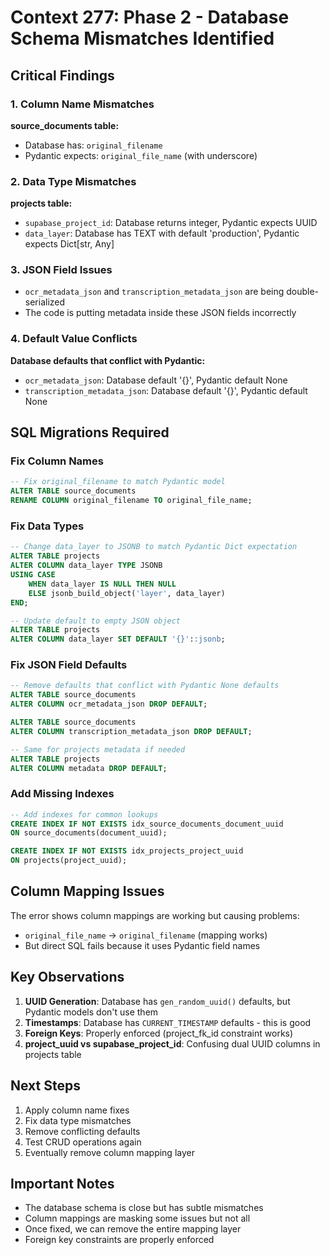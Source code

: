 # Context 277: Phase 2 - Database Schema Mismatches Identified

## Critical Findings

### 1. Column Name Mismatches

**source_documents table:**
- Database has: `original_filename` 
- Pydantic expects: `original_file_name` (with underscore)

### 2. Data Type Mismatches

**projects table:**
- `supabase_project_id`: Database returns integer, Pydantic expects UUID
- `data_layer`: Database has TEXT with default 'production', Pydantic expects Dict[str, Any]

### 3. JSON Field Issues

- `ocr_metadata_json` and `transcription_metadata_json` are being double-serialized
- The code is putting metadata inside these JSON fields incorrectly

### 4. Default Value Conflicts

**Database defaults that conflict with Pydantic:**
- `ocr_metadata_json`: Database default '{}', Pydantic default None
- `transcription_metadata_json`: Database default '{}', Pydantic default None

## SQL Migrations Required

### Fix Column Names

```sql
-- Fix original_filename to match Pydantic model
ALTER TABLE source_documents 
RENAME COLUMN original_filename TO original_file_name;
```

### Fix Data Types

```sql
-- Change data_layer to JSONB to match Pydantic Dict expectation
ALTER TABLE projects 
ALTER COLUMN data_layer TYPE JSONB 
USING CASE 
    WHEN data_layer IS NULL THEN NULL 
    ELSE jsonb_build_object('layer', data_layer) 
END;

-- Update default to empty JSON object
ALTER TABLE projects 
ALTER COLUMN data_layer SET DEFAULT '{}'::jsonb;
```

### Fix JSON Field Defaults

```sql
-- Remove defaults that conflict with Pydantic None defaults
ALTER TABLE source_documents 
ALTER COLUMN ocr_metadata_json DROP DEFAULT;

ALTER TABLE source_documents 
ALTER COLUMN transcription_metadata_json DROP DEFAULT;

-- Same for projects metadata if needed
ALTER TABLE projects 
ALTER COLUMN metadata DROP DEFAULT;
```

### Add Missing Indexes

```sql
-- Add indexes for common lookups
CREATE INDEX IF NOT EXISTS idx_source_documents_document_uuid 
ON source_documents(document_uuid);

CREATE INDEX IF NOT EXISTS idx_projects_project_uuid 
ON projects(project_uuid);
```

## Column Mapping Issues

The error shows column mappings are working but causing problems:
- `original_file_name` → `original_filename` (mapping works)
- But direct SQL fails because it uses Pydantic field names

## Key Observations

1. **UUID Generation**: Database has `gen_random_uuid()` defaults, but Pydantic models don't use them
2. **Timestamps**: Database has `CURRENT_TIMESTAMP` defaults - this is good
3. **Foreign Keys**: Properly enforced (project_fk_id constraint works)
4. **project_uuid vs supabase_project_id**: Confusing dual UUID columns in projects table

## Next Steps

1. Apply column name fixes
2. Fix data type mismatches
3. Remove conflicting defaults
4. Test CRUD operations again
5. Eventually remove column mapping layer

## Important Notes

- The database schema is close but has subtle mismatches
- Column mappings are masking some issues but not all
- Once fixed, we can remove the entire mapping layer
- Foreign key constraints are properly enforced